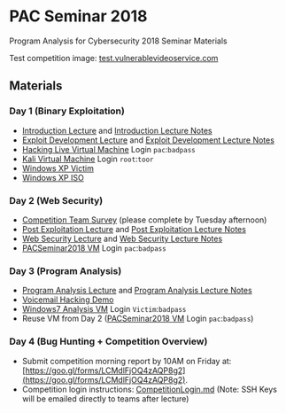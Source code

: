 # PAC Seminar 2018
Program Analysis for Cybersecurity 2018 Seminar Materials

Test competition image: [test.vulnerablevideoservice.com](http://test.vulnerablevideoservice.com/)

## Materials
### Day 1 (Binary Exploitation)
- [Introduction Lecture](slides/Introduction.pdf) and [Introduction Lecture Notes](slides/IntroductionNotes.pdf)
- [Exploit Development Lecture](slides/ExploitDevelopment.pdf) and [Exploit Development Lecture Notes](slides/ExploitDevelopmentNotes.pdf)
- [Hacking Live Virtual Machine](http://www.benjaminsbox.com/pac/HackingLive.ova) Login `pac`:`badpass`
- [Kali Virtual Machine](https://images.offensive-security.com/virtual-images/kali-linux-2018.2-vbox-i386.ova) Login `root`:`toor`
- [Windows XP Victim](http://www.benjaminsbox.com/pac/WinXPSP3x86Victim_VirtualBox.ova)
- [Windows XP ISO](http://www.benjaminsbox.com/pac/en_windows_xp_professional_with_service_pack_3_x86.iso)

### Day 2 (Web Security)
- [Competition Team Survey](https://goo.gl/forms/NL4hZfwRtlYPGYVB3) (please complete by Tuesday afternoon)
- [Post Exploitation Lecture](slides/PostExploitation.pdf) and [Post Exploitation Lecture Notes](slides/PostExploitationNotes.pdf)
- [Web Security Lecture](slides/WebSecurity.pdf) and [Web Security Lecture Notes](slides/WebSecurityNotes.pdf)
- [PACSeminar2018 VM](http://www.benjaminsbox.com/pac/PACSeminar2018_1.0.ova) Login `pac`:`badpass`

### Day 3 (Program Analysis)
- [Program Analysis Lecture](slides/ProgramAnalysis.pdf) and [Program Analysis Lecture Notes](slides/ProgramAnalysisNotes.pdf)
- [Voicemail Hacking Demo](https://youtu.be/7TVPsbk7ciM)
- [Windows7 Analysis VM](http://www.benjaminsbox.com/pac/Windows7Analysis.ova) Login `Victim`:`badpass`
- Reuse VM from Day 2 ([PACSeminar2018 VM](http://www.benjaminsbox.com/pac/PACSeminar2018_1.0.ova) Login `pac`:`badpass`)

### Day 4 (Bug Hunting + Competition Overview)
- Submit competition morning report by 10AM on Friday at: [https://goo.gl/forms/LCMdlFjOQ4zAQP8g2](https://goo.gl/forms/LCMdlFjOQ4zAQP8g2).
- Competition login instructions: [CompetitionLogin.md](CompetitionLogin.md) (Note: SSH Keys will be emailed directly to teams after lecture)
